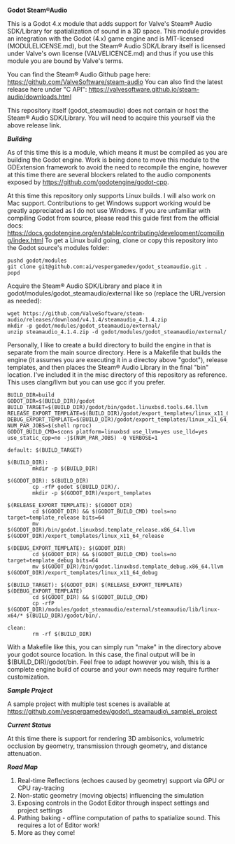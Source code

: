 **Godot Steam&reg;Audio**

This is a Godot 4.x module that adds support for Valve's Steam&reg; Audio SDK/Library for spatialization of sound in a 3D space. This module provides an integration with the Godot (4.x) game engine and is MIT-licensed (MODULELICENSE.md), but the Steam&reg; Audio SDK/Library itself is licensed under Valve's own license (VALVELICENCE.md) and thus if you use this module you are bound by Valve's terms.

You can find the Steam&reg; Audio Github page here: https://github.com/ValveSoftware/steam-audio
You can also find the latest release here under "C API": https://valvesoftware.github.io/steam-audio/downloads.html

This repository itself (godot\_steamaudio) does not contain or host the Steam&reg; Audio SDK/Library. You will need to acquire this yourself via the above release link.

***Building***

As of this time this is a module, which means it must be compiled as you are building the Godot engine. Work is being done to move this module to the GDExtension framework to avoid the need to recompile the engine, however at this time there are several blockers related to the audio components exposed by https://github.com/godotengine/godot-cpp.

At this time this repository only supports Linux builds. I will also work on Mac support. Contributions to get Windows support working would be greatly appreciated as I do not use Windows.
If you are unfamiliar with compiling Godot from source, please read this guide first from the official docs: https://docs.godotengine.org/en/stable/contributing/development/compiling/index.html
To get a Linux build going, clone or copy this repository into the Godot source's modules folder:
```
pushd godot/modules
git clone git@github.com:ai/vespergamedev/godot_steamaudio.git .
popd
```

Acquire the Steam&reg; Audio SDK/Library and place it in godot/modules/godot_steamaudio/external like so (replace the URL/version as needed):
```
wget https://github.com/ValveSoftware/steam-audio/releases/download/v4.1.4/steamaudio_4.1.4.zip
mkdir -p godot/modules/godot_steamaudio/external/
unzip steamaudio_4.1.4.zip -d godot/modules/godot_steamaudio/external/
```

Personally, I like to create a build directory to build the engine in that is separate from the main source directory. Here is a Makefile that builds the engine (it assumes you are executing it in a directoy above "godot"), release templates, and then places the Steam&reg; Audio Library in the final "bin" location. I've included it in the misc directory of this repository as reference. This uses clang/llvm but you can use gcc if you prefer.
```
BUILD_DIR=build
GODOT_DIR=$(BUILD_DIR)/godot
BUILD_TARGET=$(BUILD_DIR)/godot/bin/godot.linuxbsd.tools.64.llvm
RELEASE_EXPORT_TEMPLATE=$(BUILD_DIR)/godot/export_templates/linux_x11_64_release
DEBUG_EXPORT_TEMPLATE=$(BUILD_DIR)/godot/export_templates/linux_x11_64_debug
NUM_PAR_JOBS=$(shell nproc)
GODOT_BUILD_CMD=scons platform=linuxbsd use_llvm=yes use_lld=yes use_static_cpp=no -j$(NUM_PAR_JOBS) -Q VERBOSE=1

default: $(BUILD_TARGET)

$(BUILD_DIR):
        mkdir -p $(BUILD_DIR)

$(GODOT_DIR): $(BUILD_DIR)
        cp -rfP godot $(BUILD_DIR)/.
        mkdir -p $(GODOT_DIR)/export_templates

$(RELEASE_EXPORT_TEMPLATE): $(GODOT_DIR)
        cd $(GODOT_DIR) && $(GODOT_BUILD_CMD) tools=no target=template_release bits=64
        mv $(GODOT_DIR)/bin/godot.linuxbsd.template_release.x86_64.llvm $(GODOT_DIR)/export_templates/linux_x11_64_release

$(DEBUG_EXPORT_TEMPLATE): $(GODOT_DIR)
        cd $(GODOT_DIR) && $(GODOT_BUILD_CMD) tools=no target=template_debug bits=64
        mv $(GODOT_DIR)/bin/godot.linuxbsd.template_debug.x86_64.llvm $(GODOT_DIR)/export_templates/linux_x11_64_debug

$(BUILD_TARGET): $(GODOT_DIR) $(RELEASE_EXPORT_TEMPLATE) $(DEBUG_EXPORT_TEMPLATE)
        cd $(GODOT_DIR) && $(GODOT_BUILD_CMD)
        cp -rfP $(GODOT_DIR)/modules/godot_steamaudio/external/steamaudio/lib/linux-x64/* $(BUILD_DIR)/godot/bin/.

clean:
        rm -rf $(BUILD_DIR)

```

With a Makefile like this, you can simply run "make" in the directory above your godot source location. In this case, the final output will be in $(BUILD_DIR)/godot/bin. Feel free to adapt however you wish, this is a complete engine build of course and your own needs may require further customization.

***Sample Project***

A sample project with multiple test scenes is available at https://github.com/vespergamedev/godot\_steamaudio\_sample\_project

***Current Status***

At this time there is support for rendering 3D ambisonics, volumetric occlusion by geometry, transmission through geometry, and distance attenuation. 

***Road Map***

1. Real-time Reflections (echoes caused by geometry) support via GPU or CPU ray-tracing
2. Non-static geometry (moving objects) influencing the simulation
3. Exposing controls in the Godot Editor through inspect settings and project settings
4. Pathing baking - offline computation of paths to spatialize sound. This requires a lot of Editor work!
5. More as they come!
